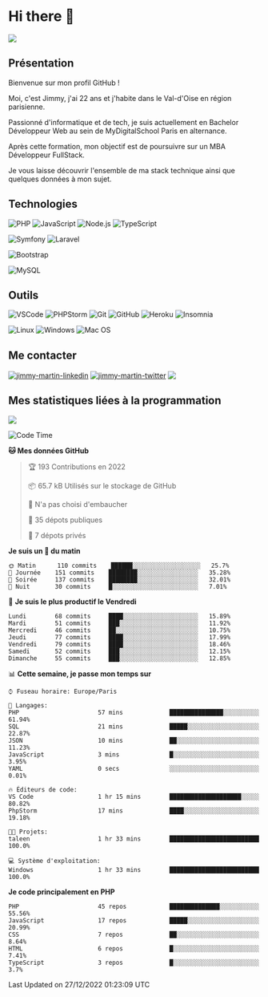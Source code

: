 # Hi there 👋

![](https://komarev.com/ghpvc/?username=jimmy-martin&color=1a1b27)

<!--
**jimmy-martin/jimmy-martin** is a ✨ _special_ ✨ repository because its `README.md` (this file) appears on your GitHub profile.

Here are some ideas to get you started:

- 🔭 I’m currently working on ...
- 🌱 I’m currently learning ...
- 👯 I’m looking to collaborate on ...
- 🤔 I’m looking for help with ...
- 💬 Ask me about ...
- 📫 How to reach me: ...
- 😄 Pronouns: ...
- ⚡ Fun fact: ...
-->

## Présentation

Bienvenue sur mon profil GitHub !

Moi, c'est Jimmy, j'ai 22 ans et j'habite dans le Val-d'Oise en région parisienne.

Passionné d'informatique et de tech, je suis actuellement en Bachelor Développeur Web au sein de MyDigitalSchool Paris en alternance.

Après cette formation, mon objectif est de poursuivre sur un MBA Développeur FullStack.

Je vous laisse découvrir l'ensemble de ma stack technique ainsi que quelques données à mon sujet.

## Technologies

<div>

![PHP](https://img.shields.io/badge/PHP-777BB4?style=for-the-badge&logo=php&logoColor=white) ![JavaScript](https://img.shields.io/badge/JavaScript-F7DF1E?style=for-the-badge&logo=javascript&logoColor=black) ![Node.js](https://img.shields.io/badge/Node.js-43853D?style=for-the-badge&logo=node.js&logoColor=white) ![TypeScript](https://img.shields.io/badge/TypeScript-007ACC?style=for-the-badge&logo=typescript&logoColor=white)

</div>
<div>

![Symfony](https://img.shields.io/badge/Symfony-092E20?style=for-the-badge&logo=symfony&logoColor=white) ![Laravel](https://img.shields.io/badge/Laravel-FF2D20?style=for-the-badge&logo=laravel&logoColor=white)

</div>
<div>

![Bootstrap](https://img.shields.io/badge/Bootstrap-563D7C?style=for-the-badge&logo=bootstrap&logoColor=white)

</div>
<div>

![MySQL](https://img.shields.io/badge/MySQL-4479A1?style=for-the-badge&logo=mysql&logoColor=white)

</div>

## Outils

![VSCode](https://img.shields.io/badge/VSCode-007ACC?style=for-the-badge&logo=visual-studio-code&logoColor=white)
![PHPStorm](http://img.shields.io/badge/-PHPStorm-181717?style=for-the-badge&logo=phpstorm&logoColor=white)
![Git](https://img.shields.io/badge/Git-E44C30?style=for-the-badge&logo=git&logoColor=white)
![GitHub](https://img.shields.io/badge/GitHub-100000?style=for-the-badge&logo=github&logoColor=white)
![Heroku](https://img.shields.io/badge/Heroku-6762a6?style=for-the-badge&logo=heroku&logoColor=white)
![Insomnia](https://img.shields.io/badge/Insomnia-5600cd?style=for-the-badge&logo=insomnia&logoColor=white)

![Linux](https://img.shields.io/badge/Linux-FCC624?style=for-the-badge&logo=linux&logoColor=white)
![Windows](https://img.shields.io/badge/Windows-0078D6?style=for-the-badge&logo=windows&logoColor=white)
![Mac OS](https://img.shields.io/badge/mac%20os-000000?style=for-the-badge&logo=apple&logoColor=white)

## Me contacter

<p>
<a href="https://www.linkedin.com/in/jimmy-martin-dev/" target="blank"><img align="center" src="https://img.shields.io/badge/-LinkedIn-0077B5?style=for-the-badge&logo=Linkedin&logoColor=white&link=https://www.linkedin.com/in/jimmy-martin-dev/" alt="jimmy-martin-linkedin"/></a>
<a href="https://twitter.com/jimmydev_" target="blank"><img align="center" src="https://img.shields.io/badge/-Twitter-1DA1F2?style=for-the-badge&logo=Twitter&logoColor=white&link=https://twitter.com/jimmydev_" alt="jimmy-martin-twitter"/></a>
 <a href="mailto:jimmy.martin952@gmail.com" target="blank"><img align="center" src="https://img.shields.io/badge/gmail-D14836?style=for-the-badge&logo=gmail&logoColor=white" /></a>
</p>

## Mes statistiques liées à la programmation

<a href="https://github-readme-stats.vercel.app/api/top-langs/?username=jimmy-martin&layout=compact">
  <img align="center" src="https://github-readme-stats.vercel.app/api/top-langs/?username=jimmy-martin&layout=compact"/>
</a>



<!--START_SECTION:waka-->
![Code Time](http://img.shields.io/badge/Code%20Time-1%2C362%20hrs%2032%20mins-blue)

**🐱 Mes données GitHub** 

> 🏆 193 Contributions en 2022
 > 
> 📦 65.7 kB Utilisés sur le stockage de GitHub 
 > 
> 🚫 N'a pas choisi d'embaucher
 > 
> 📜 35 dépots publiques 
 > 
> 🔑 7 dépots privés  
 > 
**Je suis un 🐤 du matin** 

```text
🌞 Matin      110 commits    ██████░░░░░░░░░░░░░░░░░░░   25.7% 
🌆 Journée    151 commits    ████████░░░░░░░░░░░░░░░░░   35.28% 
🌃 Soirée     137 commits    ████████░░░░░░░░░░░░░░░░░   32.01% 
🌙 Nuit       30 commits     █░░░░░░░░░░░░░░░░░░░░░░░░   7.01%

```
📅 **Je suis le plus productif le Vendredi** 

```text
Lundi        68 commits     ████░░░░░░░░░░░░░░░░░░░░░   15.89% 
Mardi        51 commits     ███░░░░░░░░░░░░░░░░░░░░░░   11.92% 
Mercredi     46 commits     ██░░░░░░░░░░░░░░░░░░░░░░░   10.75% 
Jeudi        77 commits     ████░░░░░░░░░░░░░░░░░░░░░   17.99% 
Vendredi     79 commits     ████░░░░░░░░░░░░░░░░░░░░░   18.46% 
Samedi       52 commits     ███░░░░░░░░░░░░░░░░░░░░░░   12.15% 
Dimanche     55 commits     ███░░░░░░░░░░░░░░░░░░░░░░   12.85%

```


📊 **Cette semaine, je passe mon temps sur** 

```text
⌚︎ Fuseau horaire: Europe/Paris

💬 Langages: 
PHP                      57 mins             ███████████████░░░░░░░░░░   61.94% 
SQL                      21 mins             █████░░░░░░░░░░░░░░░░░░░░   22.87% 
JSON                     10 mins             ██░░░░░░░░░░░░░░░░░░░░░░░   11.23% 
JavaScript               3 mins              █░░░░░░░░░░░░░░░░░░░░░░░░   3.95% 
YAML                     0 secs              ░░░░░░░░░░░░░░░░░░░░░░░░░   0.01%

🔥 Éditeurs de code: 
VS Code                  1 hr 15 mins        ████████████████████░░░░░   80.82% 
PhpStorm                 17 mins             ████░░░░░░░░░░░░░░░░░░░░░   19.18%

🐱‍💻 Projets: 
taleen                   1 hr 33 mins        █████████████████████████   100.0%

💻 Système d'exploitation: 
Windows                  1 hr 33 mins        █████████████████████████   100.0%

```

**Je code principalement en PHP** 

```text
PHP                      45 repos            ██████████████░░░░░░░░░░░   55.56% 
JavaScript               17 repos            █████░░░░░░░░░░░░░░░░░░░░   20.99% 
CSS                      7 repos             ██░░░░░░░░░░░░░░░░░░░░░░░   8.64% 
HTML                     6 repos             █░░░░░░░░░░░░░░░░░░░░░░░░   7.41% 
TypeScript               3 repos             █░░░░░░░░░░░░░░░░░░░░░░░░   3.7%

```



 Last Updated on 27/12/2022 01:23:09 UTC
<!--END_SECTION:waka-->


